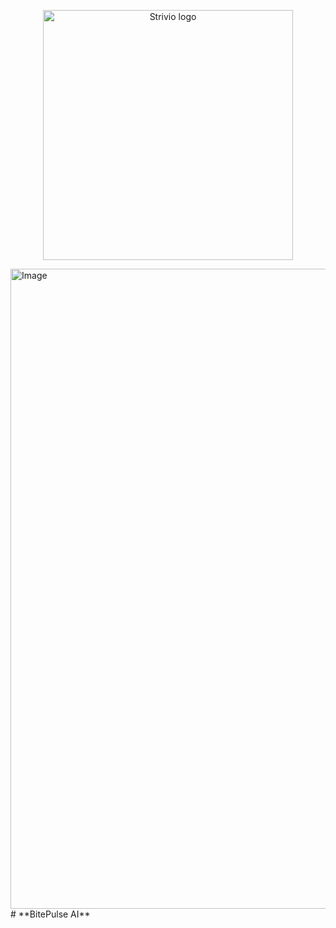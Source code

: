 <p align="center">
  <img src="https://github.com/user-attachments/assets/64d9919e-ff96-4588-ae68-75c3f22b160e" 
       alt="Strivio logo" width="400" height="400" />
</p>



<img width="1024" height="1024" alt="Image" src="https://github.com/user-attachments/assets/64d9919e-ff96-4588-ae68-75c3f22b160e" />
# **BitePulse AI**
